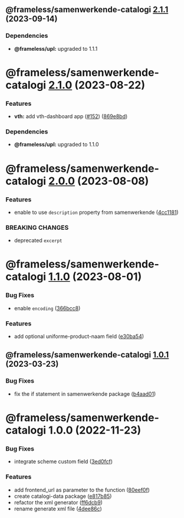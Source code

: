 ## @frameless/samenwerkende-catalogi [2.1.1](https://github.com/frameless/strapi/compare/@frameless/samenwerkende-catalogi@2.1.0...@frameless/samenwerkende-catalogi@2.1.1) (2023-09-14)





### Dependencies

* **@frameless/upl:** upgraded to 1.1.1

# @frameless/samenwerkende-catalogi [2.1.0](https://github.com/frameless/strapi/compare/@frameless/samenwerkende-catalogi@2.0.0...@frameless/samenwerkende-catalogi@2.1.0) (2023-08-22)


### Features

* **vth:** add vth-dashboard app ([#152](https://github.com/frameless/strapi/issues/152)) ([869e8bd](https://github.com/frameless/strapi/commit/869e8bdd0457a3d748254a27ac6c617d5d36ab6c))





### Dependencies

* **@frameless/upl:** upgraded to 1.1.0

# @frameless/samenwerkende-catalogi [2.0.0](https://github.com/frameless/strapi/compare/@frameless/samenwerkende-catalogi@1.1.0...@frameless/samenwerkende-catalogi@2.0.0) (2023-08-08)


### Features

* enable to use `description` property from samenwerkende ([4cc1181](https://github.com/frameless/strapi/commit/4cc1181194c7b3a3833c7c9e6ea530b7a440ed3e))


### BREAKING CHANGES

* deprecated `excerpt`

# @frameless/samenwerkende-catalogi [1.1.0](https://github.com/frameless/strapi/compare/@frameless/samenwerkende-catalogi@1.0.1...@frameless/samenwerkende-catalogi@1.1.0) (2023-08-01)


### Bug Fixes

* enable `encoding` ([366bcc8](https://github.com/frameless/strapi/commit/366bcc86bde59b4973c74ecdd0e66e999be5699e))


### Features

* add optional uniforme-product-naam field ([e30ba54](https://github.com/frameless/strapi/commit/e30ba546219254575fafa1288f81124d3817a659))

## @frameless/samenwerkende-catalogi [1.0.1](https://github.com/frameless/strapi/compare/@frameless/samenwerkende-catalogi@1.0.0...@frameless/samenwerkende-catalogi@1.0.1) (2023-03-23)


### Bug Fixes

* fix the if statement in samenwerkende package ([b4aad01](https://github.com/frameless/strapi/commit/b4aad010c351b1828437ae0ca8f6ef790f8140a4))

# @frameless/samenwerkende-catalogi 1.0.0 (2022-11-23)


### Bug Fixes

* integrate scheme custom field ([3ed0fcf](https://github.com/frameless/strapi/commit/3ed0fcfee2419c6cdf0ed425639a6a6e9a61f99c))


### Features

* add frontend_url as parameter to the function ([80eef0f](https://github.com/frameless/strapi/commit/80eef0f790bc6f2a0e86c99fc6838d5cf2c76579))
* create catalogi-data package ([e817b85](https://github.com/frameless/strapi/commit/e817b8555312809a75617ee4a19adecb3b071bea))
* refactor the xml generator ([ff6dcb9](https://github.com/frameless/strapi/commit/ff6dcb9d80fae6f1011d2bf5b7c34a686baf2dcf))
* rename generate xml file ([4dee86c](https://github.com/frameless/strapi/commit/4dee86cbf1cd2c47a77fb6c548424a08fe79bc65))
